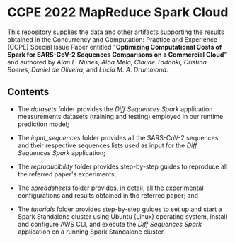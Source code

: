 
# CCPE 2022 MapReduce Spark Cloud

This repository supplies the data and other artifacts supporting the results obtained in the Concurrency and Computation: Practice and Experience (CCPE) Special Issue Paper entitled "**Optimizing Computational Costs of Spark for SARS-CoV-2 Sequences Comparisons on a Commercial Cloud**" and authored by _Alan L. Nunes_, _Alba Melo_, _Claude Tadonki_, _Cristina Boeres_, _Daniel de Oliveira_, and _Lúcia M. A. Drummond_.

## Contents

- The _datasets_ folder provides the _Diff Sequences Spark_ application measurements datasets (training and testing) employed in our runtime prediction model;

- The _input_sequences_ folder provides all the SARS-CoV-2 sequences and their respective sequences lists used as input for the _Diff Sequences Spark_ application;

- The _reproducibility_ folder provides step-by-step guides to reproduce all the referred paper's experiments;

- The _spreadsheets_ folder provides, in detail, all the experimental configurations and results obtained in the referred paper; and

- The _tutorials_ folder provides step-by-step guides to set up and start a Spark Standalone cluster using Ubuntu (Linux) operating system, install and configure AWS CLI, and execute the _Diff Sequences Spark_ application on a running Spark Standalone cluster.

